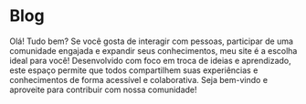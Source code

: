 # Blog

Olá! Tudo bem? Se você gosta de interagir com pessoas, participar de uma comunidade engajada e expandir seus conhecimentos, meu site é a escolha ideal para você! Desenvolvido com foco em troca de ideias e aprendizado, este espaço permite que todos compartilhem suas experiências e conhecimentos de forma acessível e colaborativa. Seja bem-vindo e aproveite para contribuir com nossa comunidade!
